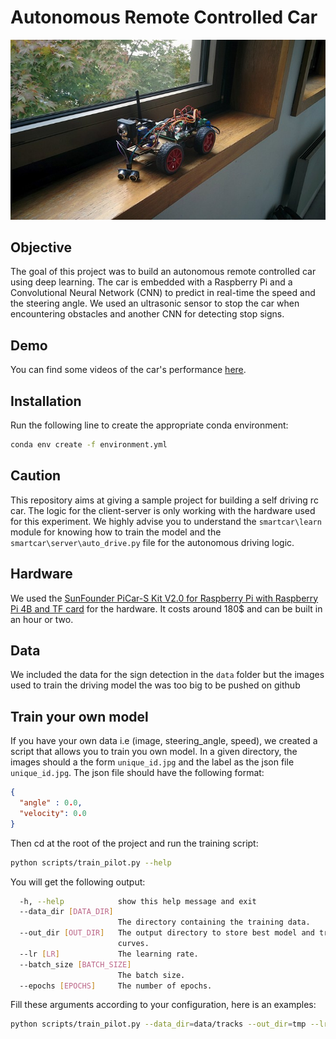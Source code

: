 # Autonomous Remote Controlled Car
![title](data/images/smartcar.jpg)

## Objective
The goal of this project was to build an autonomous remote controlled car using deep learning.
The car is embedded with a Raspberry Pi and a Convolutional Neural Network (CNN) to predict in real-time the speed and the steering angle. We used an ultrasonic sensor to stop the car when encountering obstacles and another CNN for detecting stop signs.

## Demo
You can find some videos of the car's performance [here](https://github.com/ConsciousML/Autonomous-RC-Car/tree/master/data/demo).

## Installation
Run the following line to create the appropriate conda environment:
```bash
conda env create -f environment.yml
```

## Caution
This repository aims at giving a sample project for building a self driving rc car.
The logic for the client-server is only working with the hardware used for this experiment.
We highly advise you to understand the `smartcar\learn` module for knowing how to train the model
and the `smartcar\server\auto_drive.py` file for the autonomous driving logic.

## Hardware
We used the [SunFounder PiCar-S Kit V2.0 for Raspberry Pi with Raspberry Pi 4B and TF card](https://www.sunfounder.com/picars-kit-with-raspberrypi.html) for the hardware. It costs around 180$ and can be built in an hour or two.

## Data
We included the data for the sign detection in the `data` folder but the images used to train the driving model the was too big to be pushed on github

## Train your own model
If you have your own data i.e (image, steering_angle, speed), we created a script that allows you to train you own model.
In a given directory, the images should a the form `unique_id.jpg` and the label as the json file `unique_id.jpg`.
The json file should have the following format:
```json
{
  "angle" : 0.0,
  "velocity": 0.0
}
```

Then cd at the root of the project and run the training script:
```bash
python scripts/train_pilot.py --help
```
You will get the following output:
```bash
  -h, --help            show this help message and exit
  --data_dir [DATA_DIR]
                        The directory containing the training data.
  --out_dir [OUT_DIR]   The output directory to store best model and training
                        curves.
  --lr [LR]             The learning rate.
  --batch_size [BATCH_SIZE]
                        The batch size.
  --epochs [EPOCHS]     The number of epochs.
```
Fill these arguments according to your configuration, here is an examples:
```bash
python scripts/train_pilot.py --data_dir=data/tracks --out_dir=tmp --lr=1e-4 --batch_size=128 --epochs=20
```

